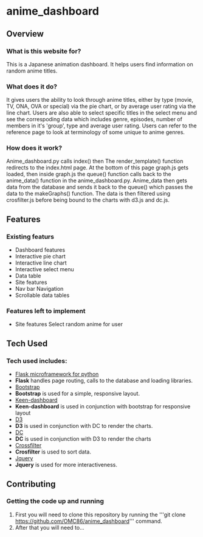 # anime_dashboard

## Overview

### What is this website for?
This is a Japanese animation dashboard. It helps users find information on random anime titles. 

### What does it do?
It gives users the ability to look through anime titles, either by type (movie, TV, ONA, OVA or special) via the pie chart, or by average user rating via the line chart. Users are also able to select specific titles in the select menu and see the correspoding data which includes genre, episodes, number of members in it's 'group', type and average user rating. Users can refer to the reference page to look at terminology of some unique to anime genres.

### How does it work?
Anime_dashboard.py calls index() then The render_template() function redirects to the index.html page. At the bottom of this page graph.js gets loaded, then inside graph.js the queue() function calls back to the anime_data() function in the anime_dashboard.py. Anime_data then gets data from the database and sends it back to the queue() which passes the data to the makeGraphs() function. The data is then filtered using crosfilter.js before being bound to the charts with d3.js and dc.js.

## Features

### Existing featurs
- Dashboard features
 - Interactive pie chart
 - Interactive line chart
 - Interactive select menu
 - Data table
- Site features
 - Nav bar Navigation
 - Scrollable data tables
 
### Features left to implement
- Site features
 Select random anime for user

## Tech Used

### Tech used includes:
- [Flask microframework for python](http://flask.pocoo.org/)
 - **Flask** handles page routing, calls to the database and loading libraries.
- [Bootstrap](http://getbootstrap.com/)
 - **Bootstrap** is used for a simple, responsive layout.
- [Keen-dashboard](https://github.com/keen/dashboards)
 - **Keen-dashboard** is used in conjunction with bootstrap for responsive layout
- [D3](https://d3js.org/)
 - **D3** is used in conjunction with DC to render the charts.
- [DC](https://dc-js.github.io/dc.js/)
 - **DC** is used in conjunction with D3 to render the charts
- [Crossfilter](http://square.github.io/crossfilter/)
 - **Crosfilter** is used to sort data.
- [Jquery](https://jquery.com/)
 - **Jquery** is used for more interactiveness.
 
## Contributing

### Getting the code up and running
1. First you will need to clone this repository by running the '''git clone <https://github.com/OMC86/anime_dashboard>''' command.
2. After that you will need to...
